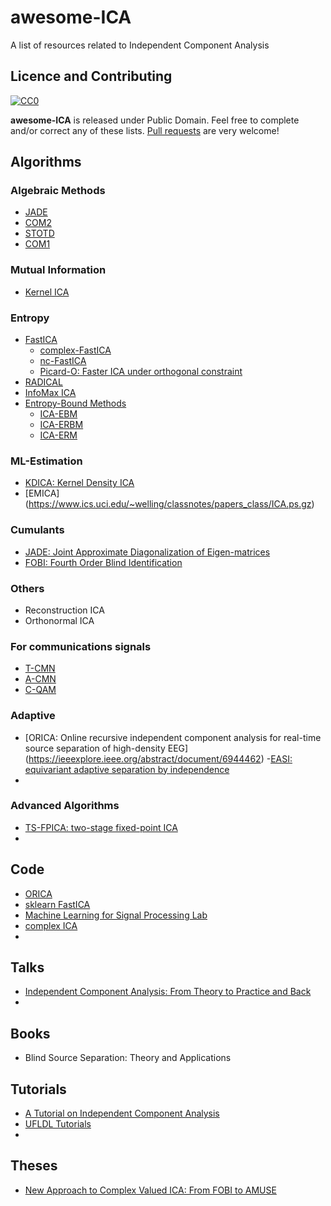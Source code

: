 # awesome-ICA
A list of resources related to Independent Component Analysis


## Licence and Contributing
[![CC0](http://i.creativecommons.org/p/zero/1.0/88x31.png)](http://creativecommons.org/publicdomain/zero/1.0/)

**awesome-ICA** is released under Public Domain. Feel free to complete and/or correct any of these lists. 
[Pull requests](https://github.com/tpl2go/awesome-ICA/pulls) are very welcome!

## Algorithms

### Algebraic Methods
- [JADE](https://pdfs.semanticscholar.org/1e74/ddf23992e14182f42b173e673546824996eb.pdf)
- [COM2](https://hal.archives-ouvertes.fr/hal-00417283/document)
- [STOTD](https://hal.archives-ouvertes.fr/hal-00417283/document)
- [COM1](https://www2.spsc.tugraz.at/people/franklyn/ICASSP97/pdf/author/ic973453.pdf)
### Mutual Information 
- [Kernel ICA](https://www.di.ens.fr/~fbach/kernelICA-jmlr.pdf)
### Entropy 
- [FastICA](https://www.cs.helsinki.fi/u/ahyvarin/papers/TNN99_reprint.pdf)
    - [complex-FastICA](https://www.cs.helsinki.fi/u/ahyvarin/papers/IJNS00.pdf)
    - [nc-FastICA](https://ieeexplore.ieee.org/document/4454224)
    - [Picard-O: Faster ICA under orthogonal constraint](https://hal.inria.fr/hal-01651842)
- [RADICAL](https://people.cs.umass.edu/~elm/papers/learned-miller03a.pdf)
- [InfoMax ICA](http://www.inf.fu-berlin.de/lehre/WS05/Mustererkennung/infomax/infomax.pdf)
- [Entropy-Bound Methods](http://mlsp.umbc.edu/ica_ebm.html)
    - [ICA-EBM](https://ieeexplore.ieee.org/document/5499122)
    - [ICA-ERBM](https://ieeexplore.ieee.org/abstract/document/5495311)
    - [ICA-ERM](https://ieeexplore.ieee.org/document/6845364)
### ML-Estimation
- [KDICA: Kernel Density ICA](https://link.springer.com/chapter/10.1007/11679363_4)
- [EMICA] (https://www.ics.uci.edu/~welling/classnotes/papers_class/ICA.ps.gz)
### Cumulants
- [JADE: Joint Approximate Diagonalization of Eigen-matrices](https://pdfs.semanticscholar.org/1e74/ddf23992e14182f42b173e673546824996eb.pdf)
- [FOBI: Fourth Order Blind Identification](https://ieeexplore.ieee.org/document/266878)
### Others
- Reconstruction ICA
- Orthonormal ICA

### For communications signals
- [T-CMN](https://ieeexplore.ieee.org/document/4443874)
- [A-CMN](https://ieeexplore.ieee.org/document/4053625)
- [C-QAM](https://ieeexplore.ieee.org/document/4217441)

### Adaptive
- [ORICA: Online recursive independent component analysis for real-time source separation of high-density EEG] (https://ieeexplore.ieee.org/abstract/document/6944462)
-[EASI: equivariant adaptive separation by independence](https://ieeexplore.ieee.org/document/553476)
- 

### Advanced Algorithms
- [TS-FPICA: two-stage fixed-point ICA](http://journal13.magtechjournal.com/Jwk_yddxen/fileup/PDF/2015wz-042.pdf)
- 

## Code
- [ORICA](https://github.com/goodshawn12/orica)
- [sklearn FastICA](https://scikit-learn.org/stable/modules/generated/sklearn.decomposition.FastICA.html)
- [Machine Learning for Signal Processing Lab](http://mlsp.umbc.edu/resources.html)
- [complex ICA](https://github.com/afbujan/complex_ica/)
- 


## Talks
- [Independent Component Analysis: From Theory to Practice and Back](https://www.youtube.com/watch?v=KSIA908KNiw)
- 

## Books
- Blind Source Separation: Theory and Applications 

## Tutorials
- [A Tutorial on Independent Component Analysis](https://arxiv.org/abs/1404.2986)
- [UFLDL Tutorials](http://ufldl.stanford.edu/tutorial/unsupervised/ICA/)
- 

## Theses
- [New Approach to Complex Valued ICA: From FOBI to AMUSE](https://sal.aalto.fi/publications/pdf-files/tlie16_public.pdf)